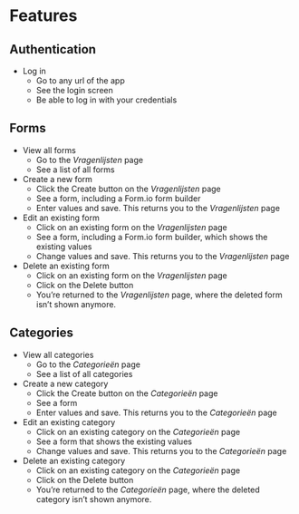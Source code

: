 # Features

## Authentication

- Log in
  - Go to any url of the app
  - See the login screen
  - Be able to log in with your credentials

## Forms

- View all forms
  - Go to the _Vragenlijsten_ page
  - See a list of all forms
- Create a new form
  - Click the Create button on the _Vragenlijsten_ page
  - See a form, including a Form.io form builder
  - Enter values and save. This returns you to the _Vragenlijsten_ page
- Edit an existing form
  - Click on an existing form on the _Vragenlijsten_ page
  - See a form, including a Form.io form builder, which shows the existing values
  - Change values and save. This returns you to the _Vragenlijsten_ page
- Delete an existing form
  - Click on an existing form on the _Vragenlijsten_ page
  - Click on the Delete button
  - You’re returned to the _Vragenlijsten_ page, where the deleted form isn’t shown anymore.

## Categories

- View all categories
  - Go to the _Categorieën_ page
  - See a list of all categories
- Create a new category
  - Click the Create button on the _Categorieën_ page
  - See a form
  - Enter values and save. This returns you to the _Categorieën_ page
- Edit an existing category
  - Click on an existing category on the _Categorieën_ page
  - See a form that shows the existing values
  - Change values and save. This returns you to the _Categorieën_ page
- Delete an existing category
  - Click on an existing category on the _Categorieën_ page
  - Click on the Delete button
  - You’re returned to the _Categorieën_ page, where the deleted category isn’t shown anymore.
